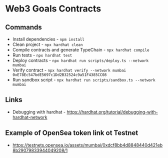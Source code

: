 # Web3 Goals Contracts

## Commands

- Install dependencies - `npm install`
- Clean project - `npx hardhat clean`
- Compile contracts and generate TypeChain - `npx hardhat compile`
- Run tests - `npx hardhat test`
- Deploy contracts - `npx hardhat run scripts/deploy.ts --network mumbai`
- Verify contract - `npx hardhat verify --network mumbai 0xE78Ec547bdE5697c1Dd2B32524c9a51F4385CC08`
- Run sandbox script - `npx hardhat run scripts/sandbox.ts --network mumbai`

## Links

- Debugging with hardhat - https://hardhat.org/tutorial/debugging-with-hardhat-network

## Example of OpenSea token link ot Testnet

- https://testnets.opensea.io/assets/mumbai/0xdcf8bb4d8848440d421eb8b29079833944049208/1
